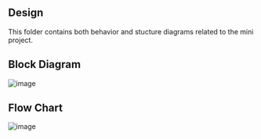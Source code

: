 ## Design
This folder contains both behavior and stucture diagrams related to the mini project.
## Block Diagram
![image](https://user-images.githubusercontent.com/68271765/144363546-111a2caf-0d8f-40db-ab91-03a69c94809e.png)
## Flow Chart
![image](https://user-images.githubusercontent.com/68271765/144363599-e8bb7a63-6c59-4d44-98c0-22969f5fc45d.png)

